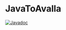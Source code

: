# JavaToAvalla
[![Javadoc](https://img.shields.io/badge/JavaDoc-Online-green)](https://isaacmaffeis.github.io/javaToAvalla/javadoc/)

